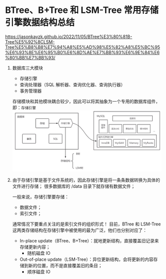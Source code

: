 # BTree、B+Tree 和 LSM-Tree 常用存储引擎数据结构总结

https://jasonkayzk.github.io/2022/11/05/BTree%E3%80%81B-Tree%E5%92%8CLSM-Tree%E5%B8%B8%E7%94%A8%E5%AD%98%E5%82%A8%E5%BC%95%E6%93%8E%E6%95%B0%E6%8D%AE%E7%BB%93%E6%9E%84%E6%80%BB%E7%BB%93/

1. 数据库三大模块

   - 存储引擎
   - 查询处理器（SQL 解析器、查询优化器、查询执行器）
   - 事务管理器

   存储模块和其他模块耦合较少，因此可以将其抽象为一个专用的数据库组件，即：`存储引擎`
   ![alt text](image-2.png)

2. 由于存储引擎是基于文件系统的，因此存储引擎是将一条条数据转换为具体的文件进行存储；
   很多数据库的 /data 目录下就存储有数据文件；

   一般来说，存储引擎要存储：

   - 数据文件；
   - 索引文件；

   通常情况下要重点关注的是索引文件的组织形式！
   目前，BTree 和 LSM-Tree 这两类存储结构在存储引擎中被使用的最为广泛，他们也分别对应了：

   - In-place update（BTree、B+Tree）：就地更新结构，直接覆盖旧记录来存储更新内容；
     - 随机磁盘 IO
   - Out-of-place update（LSM-Tree）：异位更新结构，会将更新的内容存储到新的位置，而不是直接覆盖旧的条目；
     - 顺序磁盘 IO
